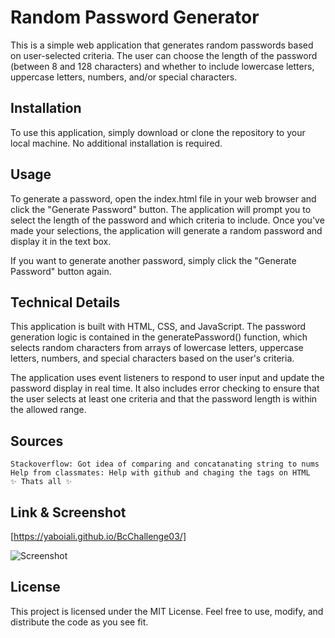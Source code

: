 # Random Password Generator

This is a simple web application that generates random passwords based on user-selected criteria. The user can choose the length of the password (between 8 and 128 characters) and whether to include lowercase letters, uppercase letters, numbers, and/or special characters.

## Installation

To use this application, simply download or clone the repository to your local machine. No additional installation is required.

## Usage

To generate a password, open the index.html file in your web browser and click the "Generate Password" button. The application will prompt you to select the length of the password and which criteria to include. Once you've made your selections, the application will generate a random password and display it in the text box.

If you want to generate another password, simply click the "Generate Password" button again.

## Technical Details

This application is built with HTML, CSS, and JavaScript. The password generation logic is contained in the generatePassword() function, which selects random characters from arrays of lowercase letters, uppercase letters, numbers, and special characters based on the user's criteria.

The application uses event listeners to respond to user input and update the password display in real time. It also includes error checking to ensure that the user selects at least one criteria and that the password length is within the allowed range.

## Sources

    Stackoverflow: Got idea of comparing and concatanating string to nums
    Help from classmates: Help with github and chaging the tags on HTML
    ✨ Thats all ✨

## Link & Screenshot

[https://yaboiali.github.io/BcChallenge03/]

![Screenshot]("img1.png")

## License

This project is licensed under the MIT License. Feel free to use, modify, and distribute the code as you see fit.
